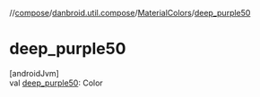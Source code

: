//[compose](../../../index.md)/[danbroid.util.compose](../index.md)/[MaterialColors](index.md)/[deep_purple50](deep_purple50.md)

# deep_purple50

[androidJvm]\
val [deep_purple50](deep_purple50.md): Color
